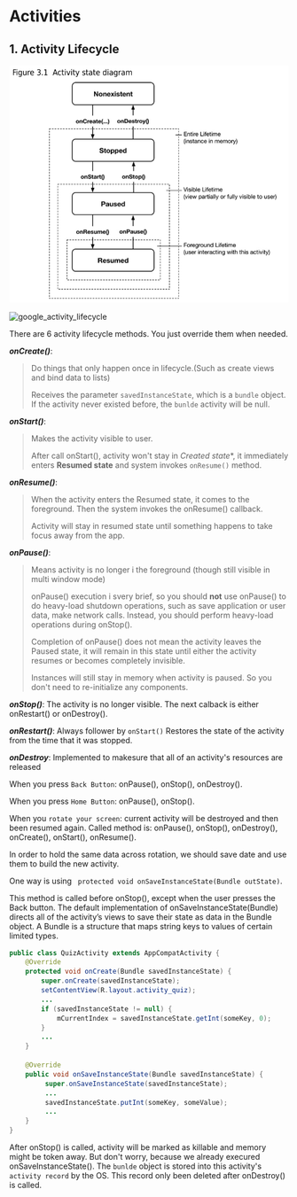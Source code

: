 # Activities



## 1. Activity Lifecycle
![Image of activity lifecycle](https://github.com/DaiJiChen/Android_Learning/blob/main/Readme/Activity_Lifecycle.jpg?raw=true)

![google_activity_lifecycle](https://developer.android.com/guide/components/images/activity_lifecycle.png)

There are 6 activity lifecycle methods. You just override them when needed.

***onCreate()***: 
> Do things that only happen once in lifecycle.(Such as create views and bind data to lists)
> 
> Receives the parameter `savedInstanceState`, which is a `bundle` object. If the activity never existed before, the `bunlde` activity will be null.

***onStart()***: 
> Makes the activity visible to user.
> 
> After call onStart(), activity won't stay in *Created state**, it immediately enters **Resumed state** and system invokes `onResume()` method.

***onResume()***: 
> When the activity enters the Resumed state, it comes to the foreground. Then the system invokes the onResume() callback. 
> 
> Activity will stay in resumed state until something happens to take focus away from the app.

***onPause()***: 
> Means activity is no longer i the foreground (though still visible in multi window mode)
> 
> onPause() execution i svery brief, so you should **not** use onPause() to do heavy-load shutdown operations, such as save application or user data, make network calls. Instead, you should perform heavy-load operations during onStop().
>  
>  Completion of onPause() does not mean the activity leaves the Paused state, it will remain in this state until either the activity resumes or becomes completely invisible.
>  
>  Instances will still stay in memory when activity is paused. So you don't need to re-initialize any components.
 
***onStop()***: The activity is no longer visible. The next calback is either onRestart() or onDestroy().

***onRestart()***: Always follower by `onStart()` Restores the state of the activity from the time that it was stopped.

***onDestroy***: Implemented to makesure that all of an activity's resources are released

When you press `Back Button`: onPause(), onStop(), onDestroy().

When you press `Home Button`: onPause(), onStop().

When you `rotate your screen`: current activity will be destroyed and then been resumed again. Called method is: onPause(), onStop(), onDestroy(), onCreate(), onStart(), onResume().

In order to hold the same data across rotation, we should save date and use them to build the new activity.

One way is using ` protected void onSaveInstanceState(Bundle outState)`.
   
   This method is called before onStop(), except when the user presses the Back button. The default implementation of onSaveInstanceState(Bundle) directs all of the activity’s views to save their state as data in the Bundle object. A Bundle is a structure that maps string keys to values of certain limited types.
```java
public class QuizActivity extends AppCompatActivity {
    @Override
    protected void onCreate(Bundle savedInstanceState) {
        super.onCreate(savedInstanceState);
        setContentView(R.layout.activity_quiz);
        ...
        if (savedInstanceState != null) {
            mCurrentIndex = savedInstanceState.getInt(someKey, 0);
        }
        ...
    }
    
    @Override
    public void onSaveInstanceState(Bundle savedInstanceState) {
         super.onSaveInstanceState(savedInstanceState);
         ...
         savedInstanceState.putInt(someKey, someValue);
         ...
    }
}
```

After onStop() is called, activity will be marked as killable and memory might be token away. But don't worry, because we already execured onSaveInstanceState(). The `bunlde` object is stored into this activity's `activity record` by the OS. This record only been deleted after onDestroy() is called.

